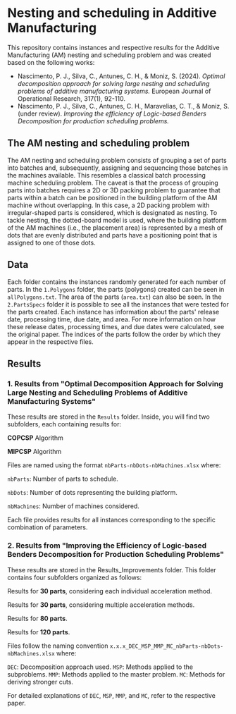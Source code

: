 # Nesting and scheduling in Additive Manufacturing
This repository contains instances and respective results for the Additive Manufacturing (AM) nesting and scheduling problem and was created based on the following works:
 - Nascimento, P. J., Silva, C., Antunes, C. H., & Moniz, S. (2024). *Optimal decomposition approach for solving large nesting and scheduling problems of additive manufacturing systems.* European Journal of Operational Research, 317(1), 92-110.
 - Nascimento, P. J., Silva, C., Antunes, C. H., Maravelias, C. T., & Moniz, S. (under review). *Improving the efficiency of Logic-based Benders Decomposition for production scheduling problems.*

## The AM nesting and scheduling problem
The AM nesting and scheduling problem consists of grouping a set of parts into batches and, subsequently, assigning and sequencing those batches in the machines available. This resembles a classical batch processing machine scheduling problem. The caveat is that the process of grouping parts into batches requires a 2D or 3D packing problem to guarantee that parts within a batch can be positioned in the building platform of the AM machine without overlapping. In this case, a 2D packing problem with irregular-shaped parts is considered, which is designated as nesting. To tackle nesting, the dotted-board model is used, where the building platform of the AM machines (i.e., the placement area) is represented by a mesh of dots that are evenly distributed and parts have a positioning point that is assigned to one of those dots.

## Data
Each folder contains the instances randomly generated for each number of parts. In the ```1.Polygons``` folder, the parts (polygons) created can be seen in ```allPolygons.txt```. The area of the parts (```area.txt```) can also be seen. In the ```2.PartsSpecs``` folder it is possible to see all the instances that were tested for the parts created. Each instance has information about the parts' release date, processing time, due date, and area. For more information on how these release dates, processing times, and due dates were calculated, see the original paper. The indices of the parts follow the order by which they appear in the respective files.

## Results

### 1. Results from "Optimal Decomposition Approach for Solving Large Nesting and Scheduling Problems of Additive Manufacturing Systems"
These results are stored in the ```Results``` folder. Inside, you will find two subfolders, each containing results for:

**COPCSP** Algorithm

**MIPCSP** Algorithm

Files are named using the format ```nbParts-nbDots-nbMachines.xlsx``` where:

```nbParts```: Number of parts to schedule.

```nbDots```: Number of dots representing the building platform.

```nbMachines```: Number of machines considered.

Each file provides results for all instances corresponding to the specific combination of parameters.

### 2. Results from "Improving the Efficiency of Logic-based Benders Decomposition for Production Scheduling Problems"
These results are stored in the Results_Improvements folder. This folder contains four subfolders organized as follows:

Results for **30 parts**, considering each individual acceleration method.

Results for **30 parts**, considering multiple acceleration methods.

Results for **80 parts**.

Results for **120 parts**.

Files follow the naming convention ```x.x.x_DEC_MSP_MMP_MC_nbParts-nbDots-nbMachines.xlsx``` where:

```DEC```: Decomposition approach used.
```MSP```: Methods applied to the subproblems.
```MMP```: Methods applied to the master problem.
```MC```: Methods for deriving stronger cuts.

For detailed explanations of ```DEC```, ```MSP```, ```MMP```, and ```MC```, refer to the respective paper.
